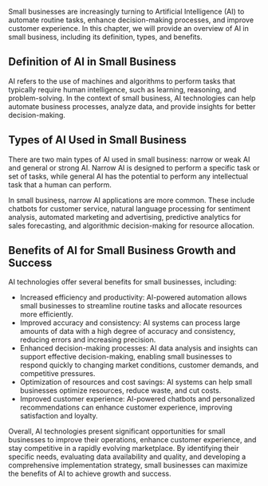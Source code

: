 

Small businesses are increasingly turning to Artificial Intelligence (AI) to automate routine tasks, enhance decision-making processes, and improve customer experience. In this chapter, we will provide an overview of AI in small business, including its definition, types, and benefits.

Definition of AI in Small Business
----------------------------------

AI refers to the use of machines and algorithms to perform tasks that typically require human intelligence, such as learning, reasoning, and problem-solving. In the context of small business, AI technologies can help automate business processes, analyze data, and provide insights for better decision-making.

Types of AI Used in Small Business
----------------------------------

There are two main types of AI used in small business: narrow or weak AI and general or strong AI. Narrow AI is designed to perform a specific task or set of tasks, while general AI has the potential to perform any intellectual task that a human can perform.

In small business, narrow AI applications are more common. These include chatbots for customer service, natural language processing for sentiment analysis, automated marketing and advertising, predictive analytics for sales forecasting, and algorithmic decision-making for resource allocation.

Benefits of AI for Small Business Growth and Success
----------------------------------------------------

AI technologies offer several benefits for small businesses, including:

* Increased efficiency and productivity: AI-powered automation allows small businesses to streamline routine tasks and allocate resources more efficiently.
* Improved accuracy and consistency: AI systems can process large amounts of data with a high degree of accuracy and consistency, reducing errors and increasing precision.
* Enhanced decision-making processes: AI data analysis and insights can support effective decision-making, enabling small businesses to respond quickly to changing market conditions, customer demands, and competitive pressures.
* Optimization of resources and cost savings: AI systems can help small businesses optimize resources, reduce waste, and cut costs.
* Improved customer experience: AI-powered chatbots and personalized recommendations can enhance customer experience, improving satisfaction and loyalty.

Overall, AI technologies present significant opportunities for small businesses to improve their operations, enhance customer experience, and stay competitive in a rapidly evolving marketplace. By identifying their specific needs, evaluating data availability and quality, and developing a comprehensive implementation strategy, small businesses can maximize the benefits of AI to achieve growth and success.
